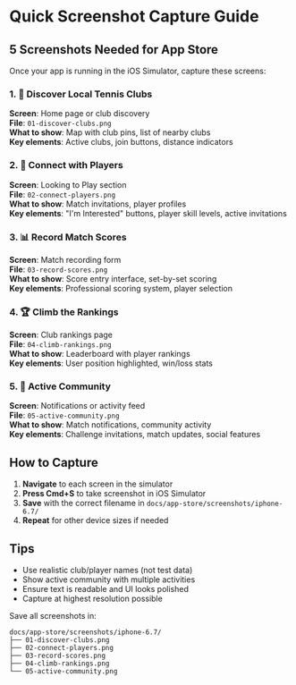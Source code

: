 # Quick Screenshot Capture Guide

## 5 Screenshots Needed for App Store

Once your app is running in the iOS Simulator, capture these screens:

### 1. 📍 Discover Local Tennis Clubs
**Screen**: Home page or club discovery  
**File**: `01-discover-clubs.png`  
**What to show**: Map with club pins, list of nearby clubs  
**Key elements**: Active clubs, join buttons, distance indicators

### 2. 🎾 Connect with Players  
**Screen**: Looking to Play section  
**File**: `02-connect-players.png`  
**What to show**: Match invitations, player profiles  
**Key elements**: "I'm Interested" buttons, player skill levels, active invitations

### 3. 📊 Record Match Scores
**Screen**: Match recording form  
**File**: `03-record-scores.png`  
**What to show**: Score entry interface, set-by-set scoring  
**Key elements**: Professional scoring system, player selection

### 4. 🏆 Climb the Rankings
**Screen**: Club rankings page  
**File**: `04-climb-rankings.png`  
**What to show**: Leaderboard with player rankings  
**Key elements**: User position highlighted, win/loss stats

### 5. 🔔 Active Community
**Screen**: Notifications or activity feed  
**File**: `05-active-community.png`  
**What to show**: Match notifications, community activity  
**Key elements**: Challenge invitations, match updates, social features

## How to Capture
1. **Navigate** to each screen in the simulator
2. **Press Cmd+S** to take screenshot in iOS Simulator
3. **Save** with the correct filename in `docs/app-store/screenshots/iphone-6.7/`
4. **Repeat** for other device sizes if needed

## Tips
- Use realistic club/player names (not test data)
- Show active community with multiple activities
- Ensure text is readable and UI looks polished
- Capture at highest resolution possible

Save all screenshots in:
```
docs/app-store/screenshots/iphone-6.7/
├── 01-discover-clubs.png
├── 02-connect-players.png  
├── 03-record-scores.png
├── 04-climb-rankings.png
└── 05-active-community.png
```